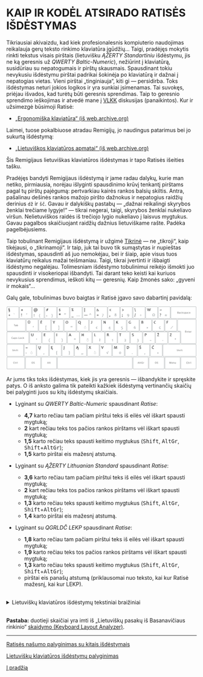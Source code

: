 
# KAIP IR KODĖL ATSIRADO RATISĖS IŠDĖSTYMAS

Tikriausiai akivaizdu, kad kiek profesionalesnis kompiuterio naudojimas reikalauja gerų teksto rinkimo klaviatūra įgūdžių… Taigi, pradėjęs mokytis rinkti tekstus visais pirštais (lietuvišku _ĄŽERTY Standartiniu_ išdėstymu, jis ne ką geresnis už _QWERTY Baltic-Numeric_), nežiūrint į klaviatūrą, susidūriau su nepatogumais ir pirštų skausmais. Spausdinant tokiu nevykusiu išdėstymu pirštai padrikai šokinėja po klaviatūrą ir dažnai į nepatogias vietas. Vieni pirštai „tinginiauja“, kiti gi — persidirba. Toks išdėstymas neturi jokios logikos ir yra sunkiai įsimenamas. Tai suvokęs, priėjau išvados, kad turėtų būti geresnis sprendimas. Taip to geresnio sprendimo ieškojimas ir atvedė mane į [VLKK](http://www.vlkk.lt/) diskusijas (panaikintos). Kur ir užsimezgė būsimoji Ratisė:

+ [„Ergonomiška klaviatūra“ (iš web.archive.org)](https://web.archive.org/web/20071101094827/http://www.vlkk.lt/diskusijos/tema.3095.1.html)

Laimei, tuose pokalbiuose atradau Remigijų, jo naudingus patarimus bei jo sukurtą išdėstymą:

+ [„Lietuviškos klaviatūros apmatai“ (iš web.archive.org)](https://web.archive.org/web/20080315055411/http://pradmenes.net/tekstu_katalogas/remigijus/klaviatura.html)

Šis Remigijaus lietuviškas klaviatūros išdėstymas ir tapo Ratisės išeities tašku.

Pradėjęs bandyti Remigijaus išdėstymą ir jame radau dalykų, kurie man netiko, pirmiausia, norėjau išlyginti spausdinimo krūvį tenkantį pirštams pagal tų pirštų pajėgumą: pertvarkiau kairės rankos balsių skiltis. Antra, pašalinau dešinės rankos mažojo piršto dažnokus ir nepatogius raidžių derinius ```dž``` ir ```šč```.  Gavau ir dalykiškų pastabų — „dažnai reikalingi skyrybos ženklai trečiame lygyje!“ — tikrai negerai, taigi, skyrybos ženklai nukeliavo viršun. Nelietuviškos raidės iš trečiojo lygio nukeliavo į laisvus mygtukus. Gavau pagalbos skaičiuojant raidžių dažnius lietuviškame rašte. Padėka pagelbėjusiems.

Taip tobulinant Remigijaus išdėstymą ir užgimė [Tikrinė](images/sena_tikrine.png) — ne „tikroji“, kaip tikėjausi, o „tikrinamoji“. Ir taip, juk tai buvo tik sumąstytas ir nupieštas išdėstymas, spausdinti aš juo nemokėjau, bei ir šiaip, apie visus tuos klaviatūrų reikalus mažai teišmaniau. Taigi, tikrai įvertinti ir išbaigti išdėstymo negalėjau. Tolimesniam išdėstymo tobulinimui reikėjo išmokti juo spausdinti ir visokeriopai išbandyti. Tai darant teko keisti kai kuriuos nevykusius sprendimus, ieškoti kitų — geresnių. Kaip žmonės sako: „gyveni ir mokais“…

Galų gale, tobulinimas buvo baigtas ir Ratisė įgavo savo dabartinį pavidalą:

![Lietuviškas ergonomiškas klaviatūros išdėstymas ŪĖYOQJ Ratisė](images/lek_ratise_layout.png)

Ar jums tiks toks išdėstymas, kiek jis yra geresnis — išbandykite ir spręskite patys. O iš anksto galima tik pateikti kažkiek išdėstymą vertinančių skaičių bei palyginti juos su kitų išdėstymų skaičiais.

+ Lyginant su _QWERTY Baltic-Numeric_ spausdinant _Ratise_:
   - __4,7__ karto rečiau tam pačiam pirštui teks iš eilės vėl iškart spausti mygtuką;
   - __2__ kart rečiau teks tos pačios rankos pirštams vėl iškart spausti mygtuką;
   - __1,5__ karto rečiau teks spausti keitimo mygtukus (<kbd>Shift</kbd>, <kbd>AltGr</kbd>, <kbd>Shift</kbd>+<kbd>AltGr</kbd>);
   - __1,5__ karto pirštai eis mažesnį atstumą.

+ Lyginant su _ĄŽERTY Lithuanian Standard_ spausdinant _Ratise_:
   - __3,6__ karto rečiau tam pačiam pirštui teks iš eilės vėl iškart spausti mygtuką;
   - __2__ kart rečiau teks tos pačios rankos pirštams vėl iškart spausti mygtuką;
   - __1,3__ karto rečiau teks spausti keitimo mygtukus (<kbd>Shift</kbd>, <kbd>AltGr</kbd>, <kbd>Shift</kbd>+<kbd>AltGr</kbd>);
   - __1,4__ karto pirštai eis mažesnį atstumą.

+ Lyginant su _QGRLDČ LEKP_ spausdinant _Ratise_:
   - __1,8__ karto rečiau tam pačiam pirštui teks iš eilės vėl iškart spausti mygtuką;
   - __1,9__ karto rečiau teks tos pačios rankos pirštams vėl iškart spausti mygtuką;
   - __1,3__ karto rečiau teks spausti keitimo mygtukus (<kbd>Shift</kbd>, <kbd>AltGr</kbd>, <kbd>Shift</kbd>+<kbd>AltGr</kbd>);
   - pirštai eis panašų atstumą (priklausomai nuo teksto, kai kur Ratisė mažesnį, kai kur LEKP).

<br>
<details>
<summary>Lietuviškų klaviatūros išdėstymų tekstiniai braižiniai</summary>
<pre style="font-size: 70%">


 ŪĖYOQJ Ratisė ISO:
┏━━━┯━━━┯━━━┯━━━┯━━━┯━━━┯━━━┯━━━┯━━━┯━━━┯━━━┯━━━┯━━━┳━━━━━━━┓
┃ + │ ! │ : │ . │ * │ _ │ — │ = │ , │ ; │ / │ W │ ? ┃     ⌫ ┃
┣━━━┷━┱─┴─┬─┴─┬─┴─┬─┴─┬─┴─┬─┴─┬─┴─┬─┴─┬─┴─┬─┴─┬─┴─┬─┺━┳━━━━━┫
┃ ↹   ┃ Ū │ Ė │ Y │ O │ Q │ J │ N │ K │ G │ B │ C │ F ┃     ┃
┣━━━━━┻┱──┴┬──┴┬──┴┬──┴┬──┴┬──┴┬──┴┬──┴┬──┴┬──┴┬──┴┬──┺┓  ⏎ ┃
┃ ⇬    ┃ U │ E │ I │ A │ H │ L │ R │ T │ S │ P │ Ž │ Z ┃    ┃
┣━━━━┳━┹─┬─┴─┬─┴─┬─┴─┬─┴─┬─┴─┬─┴─┬─┴─┬─┴─┬─┴─┬─┴─┲━┷━━━┻━━━━┫
┃ ⇧  ┃ - │ Ų │ Ę │ Į │ Ą │ X │ V │ M │ D │ Š │ Č ┃        ⇧ ┃
┣━━━━┻━┳━┷━┳━┷━┳━┷━┱─┴───┴───┴───┴───┴─┲━┷━┳━┷━┳━┻━┳━━━┳━━━━┫
┃ ⎈    ┃   ┃ ◊ ┃ ⎇ ┃                   ┃ ⇮ ┃   ┃ ◊ ┃ ≣ ┃  ⎈ ┃
┗━━━━━━┻━━━┻━━━┻━━━┻━━━━━━━━━━━━━━━━━━━┻━━━┻━━━┻━━━┻━━━┻━━━━┛

 QGRLDČ LEKP ISO:
┏━━━┯━━━┯━━━┯━━━┯━━━┯━━━┯━━━┯━━━┯━━━┯━━━┯━━━┯━━━┯━━━┳━━━━━━━┓
┃ ` │ / │ \ │ . │ , │ F │ ! │ W │ Ų │ Į │ ( │ ) │ : ┃     ⌫ ┃
┣━━━┷━┱─┴─┬─┴─┬─┴─┬─┴─┬─┴─┬─┴─┬─┴─┬─┴─┬─┴─┬─┴─┬─┴─┬─┺━┳━━━━━┫
┃ ↹   ┃ Q │ G │ R │ L │ D │ Č │ J │ U │ Ė │ Ę │ ? │ = ┃     ┃
┣━━━━━┻┱──┴┬──┴┬──┴┬──┴┬──┴┬──┴┬──┴┬──┴┬──┴┬──┴┬──┴┬──┺┓  ⏎ ┃
┃ ⇬    ┃ A │ K │ S │ T │ M │ P │ N │ E │ I │ O │ Y │ ' ┃    ┃
┣━━━━┳━┹─┬─┴─┬─┴─┬─┴─┬─┴─┬─┴─┬─┴─┬─┴─┬─┴─┬─┴─┬─┴─┲━┷━━━┻━━━━┫
┃ ⇧  ┃ ; │ Z │ X │ C │ V │ Ž │ Š │ B │ Ū │ Ą │ H ┃        ⇧ ┃
┣━━━━┻━┳━┷━┳━┷━┳━┷━┱─┴───┴───┴───┴───┴─┲━┷━┳━┷━┳━┻━┳━━━┳━━━━┫
┃ ⎈    ┃   ┃ ◊ ┃ ⎇ ┃                   ┃ ⇮ ┃   ┃ ◊ ┃ ≣ ┃  ⎈ ┃
┗━━━━━━┻━━━┻━━━┻━━━┻━━━━━━━━━━━━━━━━━━━┻━━━┻━━━┻━━━┻━━━┻━━━━┛

 ĄŽERTY Lithuanian Standard ISO:
┏━━━┯━━━┯━━━┯━━━┯━━━┯━━━┯━━━┯━━━┯━━━┯━━━┯━━━┯━━━┯━━━┳━━━━━━━┓
┃ ` │ ! │ - │ / │ ; │ : │ , │ . │ = │ ( │ ) │ ? │ X ┃     ⌫ ┃
┣━━━┷━┱─┴─┬─┴─┬─┴─┬─┴─┬─┴─┬─┴─┬─┴─┬─┴─┬─┴─┬─┴─┬─┴─┬─┺━┳━━━━━┫
┃ ↹   ┃ Ą │ Ž │ E │ R │ T │ Y │ U │ I │ O │ P │ Į │ W ┃     ┃
┣━━━━━┻┱──┴┬──┴┬──┴┬──┴┬──┴┬──┴┬──┴┬──┴┬──┴┬──┴┬──┴┬──┺┓  ⏎ ┃
┃ ⇬    ┃ A │ S │ D │ Š │ G │ H │ J │ K │ L │ Ų │ Ė │ Q ┃    ┃
┣━━━━┳━┹─┬─┴─┬─┴─┬─┴─┬─┴─┬─┴─┬─┴─┬─┴─┬─┴─┬─┴─┬─┴─┲━┷━━━┻━━━━┫
┃ ⇧  ┃ < │ Z │ Ū │ C │ V │ B │ N │ M │ Č │ F │ Ę ┃        ⇧ ┃
┣━━━━┻━┳━┷━┳━┷━┳━┷━┱─┴───┴───┴───┴───┴─┲━┷━┳━┷━┳━┻━┳━━━┳━━━━┫
┃ ⎈    ┃   ┃ ◊ ┃ ⎇ ┃                   ┃ ⇮ ┃   ┃ ◊ ┃ ≣ ┃  ⎈ ┃
┗━━━━━━┻━━━┻━━━┻━━━┻━━━━━━━━━━━━━━━━━━━┻━━━┻━━━┻━━━┻━━━┻━━━━┛

 QWERTY Baltic-Numeric+ ISO:
┏━━━┯━━━┯━━━┯━━━┯━━━┯━━━┯━━━┯━━━┯━━━┯━━━┯━━━┯━━━┯━━━┳━━━━━━━┓
┃ ` │ Ą │ Č │ Ę │ Ė │ Į │ Š │ Ų │ Ū │ „ │ “ │ - │ Ž ┃     ⌫ ┃
┣━━━┷━┱─┴─┬─┴─┬─┴─┬─┴─┬─┴─┬─┴─┬─┴─┬─┴─┬─┴─┬─┴─┬─┴─┬─┺━┳━━━━━┫
┃ ↹   ┃ Q │ W │ E │ R │ T │ Y │ U │ I │ O │ P │ [ │ ] ┃     ┃
┣━━━━━┻┱──┴┬──┴┬──┴┬──┴┬──┴┬──┴┬──┴┬──┴┬──┴┬──┴┬──┴┬──┺┓  ⏎ ┃
┃ ⇬    ┃ A │ S │ D │ F │ G │ H │ J │ K │ L │ ; │ ' │ \ ┃    ┃
┣━━━━┳━┹─┬─┴─┬─┴─┬─┴─┬─┴─┬─┴─┬─┴─┬─┴─┬─┴─┬─┴─┬─┴─┲━┷━━━┻━━━━┫
┃ ⇧  ┃ — │ Z │ X │ C │ V │ B │ N │ M │ , │ . │ / ┃        ⇧ ┃
┣━━━━┻━┳━┷━┳━┷━┳━┷━┱─┴───┴───┴───┴───┴─┲━┷━┳━┷━┳━┻━┳━━━┳━━━━┫
┃ ⎈    ┃   ┃ ◊ ┃ ⎇ ┃                   ┃ ⇮ ┃   ┃ ◊ ┃ ≣ ┃  ⎈ ┃
┗━━━━━━┻━━━┻━━━┻━━━┻━━━━━━━━━━━━━━━━━━━┻━━━┻━━━┻━━━┻━━━┻━━━━┛


Keitimo-valdymo mygtukų ženklinimų reikšmės:

⌫ — Backspace key — Trynimo mygtukas.
⏎ — Enter key — Įvedimo mygtukas.
↹ — Tab key — Atitraukimo mygtukas.
⇬ — Caps Lock key — Didžiųjų raidžių rakinimo mygtukas.
⇧ — Shift key — Didžiųjų raidžių (antrojo lygio) įjungimo mygtukas.
⇮ — AltGr key — Kitokio ženklo (grafikos) įvedimo mygtukas.
⎇ — Alt key — Kitokio įvedimo būdo pasirinkimo mygtukas.
⎈ — Ctrl key — Valdymo mygtukas.
≣ — Menu key (optional) — Sąrašo (Meniu) mygtukas (neprivalomas).
◇ — System key (optional) — Vėliavos (Sistemos) mygtukas (neprivalomas).
ƒ — Fn, Function key (optional) — Veikmens (Funkcijos) mygtukas (neprivalomas).
⇨ — Group selection key (optional) — Kito raidyno pasirinkimo mygtukas (neprivalomas).

</pre>
</details>
<br>

__Pastaba:__ duotieji skaičiai yra imti iš „Lietuviškų pasakų iš Basanavičiaus rinkinio“ [skaidymo (Keyboard Layout Analyzer)](http://patorjk.com/keyboard-layout-analyzer/#/load/DLqKXSHF).


-------------------------

[Ratisės našumo palyginimas su kitais išdėstymais](lt-isdestymu-palyginimas.md)

[Lietuviškų klaviatūros išdėstymų palyginimas](https://albuck.github.io/lithuanian-keyboard-layouts/)

[Į pradžią](../README.md)
